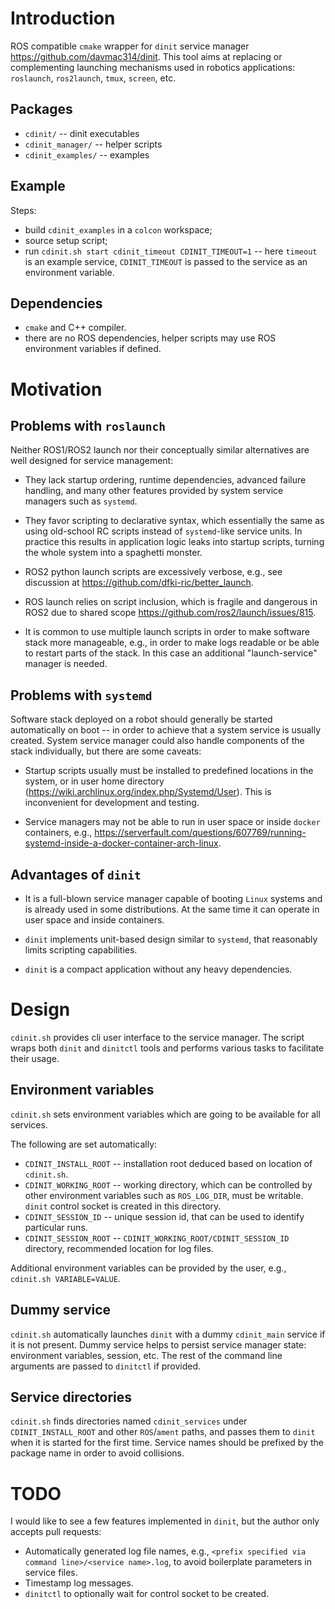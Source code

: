 Introduction
============

ROS compatible `cmake` wrapper for `dinit` service manager
<https://github.com/davmac314/dinit>. This tool aims at replacing or
complementing launching mechanisms used in robotics applications: `roslaunch`,
`ros2launch`, `tmux`, `screen`, etc.

Packages
--------

- `cdinit/` -- dinit executables
- `cdinit_manager/` -- helper scripts
- `cdinit_examples/` -- examples

Example
-------

Steps:
- build `cdinit_examples` in a `colcon` workspace;
- source setup script;
- run `cdinit.sh start cdinit_timeout CDINIT_TIMEOUT=1` -- here `timeout` is an
  example service, `CDINIT_TIMEOUT` is passed to the service as an environment
  variable.

Dependencies
------------

- `cmake` and C++ compiler.
- there are no ROS dependencies, helper scripts may use ROS environment
  variables if defined.


Motivation
==========

Problems with `roslaunch`
-------------------------

Neither ROS1/ROS2 launch nor their conceptually similar alternatives are well
designed for service management:

- They lack startup ordering, runtime dependencies, advanced failure handling,
  and many other features provided by system service managers such as
  `systemd`.

- They favor scripting to declarative syntax, which essentially the same as
  using old-school RC scripts instead of `systemd`-like service units. In
  practice this results in application logic leaks into startup scripts,
  turning the whole system into a spaghetti monster.

- ROS2 python launch scripts are excessively verbose, e.g., see discussion at
  <https://github.com/dfki-ric/better_launch>.

- ROS launch relies on script inclusion, which is fragile and dangerous in ROS2
  due to shared scope <https://github.com/ros2/launch/issues/815>.

- It is common to use multiple launch scripts in order to make software stack
  more manageable, e.g., in order to make logs readable or be able to restart
  parts of the stack. In this case an additional "launch-service" manager is
  needed.


Problems with `systemd`
-----------------------

Software stack deployed on a robot should generally be started automatically on
boot -- in order to achieve that a system service is usually created. System
service manager could also handle components of the stack individually, but
there are some caveats:

- Startup scripts usually must be installed to predefined locations in the
  system, or in user home directory
  (<https://wiki.archlinux.org/index.php/Systemd/User>). This is inconvenient
  for development and testing.

- Service managers may not be able to run in user space or inside `docker`
  containers, e.g.,
  <https://serverfault.com/questions/607769/running-systemd-inside-a-docker-container-arch-linux>.


Advantages of `dinit`
---------------------

- It is a full-blown service manager capable of booting `Linux` systems and is
  already used in some distributions. At the same time it can operate in user
  space and inside containers.

- `dinit` implements unit-based design similar to `systemd`, that reasonably
  limits scripting capabilities.

- `dinit` is a compact application without any heavy dependencies.


Design
======

`cdinit.sh` provides cli user interface to the service manager. The script
wraps both `dinit` and `dinitctl` tools and performs various tasks to
facilitate their usage.

Environment variables
---------------------

`cdinit.sh` sets environment variables which are going to be available for all
services.

The following are set automatically:

- `CDINIT_INSTALL_ROOT` -- installation root deduced based on location of
  `cdinit.sh`.
- `CDINIT_WORKING_ROOT` -- working directory, which can be controlled by other
  environment variables such as `ROS_LOG_DIR`, must be writable. `dinit`
  control socket is created in this directory.
- `CDINIT_SESSION_ID` -- unique session id, that can be used to identify
  particular runs.
- `CDINIT_SESSION_ROOT` -- `CDINIT_WORKING_ROOT/CDINIT_SESSION_ID` directory,
  recommended location for log files.

Additional environment variables can be provided by the user, e.g., `cdinit.sh
VARIABLE=VALUE`.


Dummy service
-------------

`cdinit.sh` automatically launches `dinit` with a dummy `cdinit_main` service
if it is not present. Dummy service helps to persist service manager state:
environment variables, session, etc. The rest of the command line arguments are
passed to `dinitctl` if provided.


Service directories
-------------------

`cdinit.sh` finds directories named `cdinit_services` under
`CDINIT_INSTALL_ROOT` and other `ROS`/`ament` paths, and passes them to `dinit`
when it is started for the first time. Service names should be prefixed by the
package name in order to avoid collisions.


TODO
====

I would like to see a few features implemented in `dinit`, but the author only
accepts pull requests:

- Automatically generated log file names, e.g., `<prefix specified via command
  line>/<service name>.log`, to avoid boilerplate parameters in service files.
- Timestamp log messages.
- `dinitctl` to optionally wait for control socket to be created.
